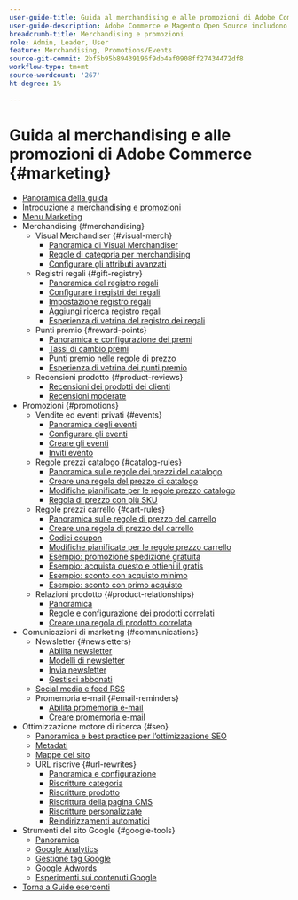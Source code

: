 ```yaml
---
user-guide-title: Guida al merchandising e alle promozioni di Adobe Commerce
user-guide-description: Adobe Commerce e Magento Open Source includono molti strumenti che puoi utilizzare per stimolare le vendite, creare opportunità di coinvolgimento dei clienti e impostare promozioni mirate.
breadcrumb-title: Merchandising e promozioni
role: Admin, Leader, User
feature: Merchandising, Promotions/Events
source-git-commit: 2bf5b95b89439196f9db4af0908ff27434472df8
workflow-type: tm+mt
source-wordcount: '267'
ht-degree: 1%

---
```



# Guida al merchandising e alle promozioni di Adobe Commerce {#marketing}

- [Panoramica della guida](guide-overview.md)
- [Introduzione a merchandising e promozioni](introduction.md)
- [Menu Marketing](marketing-menu.md)
- Merchandising {#merchandising}
   - Visual Merchandiser {#visual-merch}
      - [Panoramica di Visual Merchandiser](visual-merchandiser.md)
      - [Regole di categoria per merchandising](category-product-rules.md)
      - [Configurare gli attributi avanzati](smart-attributes-configure.md)
   - Registri regali {#gift-registry}
      - [Panoramica del registro regali](gift-registries.md)
      - [Configurare i registri dei regali](gift-registry-configure.md)
      - [Impostazione registro regali](gift-registry-create.md)
      - [Aggiungi ricerca registro regali](gift-registry-search.md)
      - [Esperienza di vetrina del registro dei regali](gift-registry-storefront.md)
   - Punti premio {#reward-points}
      - [Panoramica e configurazione dei premi](rewards-loyalty.md)
      - [Tassi di cambio premi](reward-exchange-rates.md)
      - [Punti premio nelle regole di prezzo](reward-points-price-rules.md)
      - [Esperienza di vetrina dei punti premio](reward-points-storefront.md)
   - Recensioni prodotto {#product-reviews}
      - [Recensioni dei prodotti dei clienti](product-reviews.md)
      - [Recensioni moderate](product-reviews-moderate.md)
- Promozioni {#promotions}
   - Vendite ed eventi privati {#events}
      - [Panoramica degli eventi](events-private-sales.md)
      - [Configurare gli eventi](event-configure.md)
      - [Creare gli eventi](event-create.md)
      - [Inviti evento](invitations.md)
   - Regole prezzi catalogo {#catalog-rules}
      - [Panoramica sulle regole dei prezzi del catalogo](price-rules-catalog.md)
      - [Creare una regola del prezzo di catalogo](price-rules-catalog-create.md)
      - [Modifiche pianificate per le regole prezzo catalogo](price-rule-catalog-scheduled-changes.md)
      - [Regola di prezzo con più SKU](price-rule-multiple-sku.md)
   - Regole prezzi carrello {#cart-rules}
      - [Panoramica sulle regole di prezzo del carrello](price-rules-cart.md)
      - [Creare una regola di prezzo del carrello](price-rules-cart-create.md)
      - [Codici coupon](price-rules-cart-coupon.md)
      - [Modifiche pianificate per le regole prezzo carrello](price-rule-cart-scheduled-changes.md)
      - [Esempio: promozione spedizione gratuita](price-rules-cart-free-shipping.md)
      - [Esempio: acquista questo e ottieni il gratis](price-rules-cart-buy-this-get-that.md)
      - [Esempio: sconto con acquisto minimo](price-rule-discount-minimum-purchase.md)
      - [Esempio: sconto con primo acquisto](price-rule-discount-first-purchase.md)
   - Relazioni prodotto {#product-relationships}
      - [Panoramica](product-relationships.md)
      - [Regole e configurazione dei prodotti correlati](product-related-rules.md)
      - [Creare una regola di prodotto correlata](product-related-rule-create.md)
- Comunicazioni di marketing {#communications}
   - Newsletter {#newsletters}
      - [Abilita newsletter](newsletters.md)
      - [Modelli di newsletter](newsletter-template.md)
      - [Invia newsletter](newsletter-queue.md)
      - [Gestisci abbonati](newsletter-subscribers.md)
   - [Social media e feed RSS](social-rss.md)
   - Promemoria e-mail {#email-reminders}
      - [Abilita promemoria e-mail](email-reminder-rules.md)
      - [Creare promemoria e-mail](email-reminder-rules-create.md)
- Ottimizzazione motore di ricerca {#seo}
   - [Panoramica e best practice per l’ottimizzazione SEO](seo-overview.md)
   - [Metadati](meta-data.md)
   - [Mappe del sito](sitemap-xml.md)
   - URL riscrive {#url-rewrites}
      - [Panoramica e configurazione](url-rewrite.md)
      - [Riscritture categoria](url-rewrite-category.md)
      - [Riscritture prodotto](url-rewrite-product.md)
      - [Riscrittura della pagina CMS](url-rewrite-cms-page.md)
      - [Riscritture personalizzate](url-rewrite-custom.md)
      - [Reindirizzamenti automatici](url-redirect-product-automatic.md)
- Strumenti del sito Google {#google-tools}
   - [Panoramica](google-tools.md)
   - [Google Analytics](google-analytics.md)
   - [Gestione tag Google](google-tag-manager.md)
   - [Google Adwords](google-adwords.md)
   - [Esperimenti sui contenuti Google](google-content-experiments.md)
- [Torna a Guide esercenti](https://experienceleague.adobe.com/en/docs/commerce-admin/user-guides/home)

